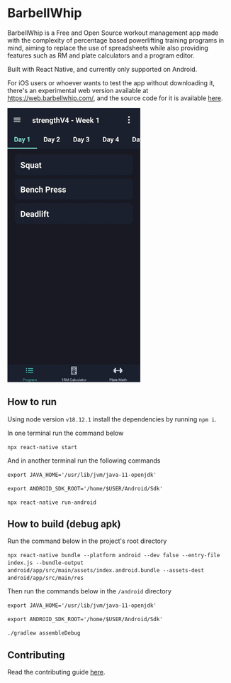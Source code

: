 # BarbellWhip

BarbellWhip is a Free and Open Source workout management app made with the
complexity of percentage based powerlifting training programs in mind, aiming to
replace the use of spreadsheets while also providing features such as RM and
plate calculators and a program editor.

Built with React Native, and currently only supported on Android.

For iOS users or whoever wants to test the app without downloading it, there's an experimental web version available at https://web.barbellwhip.com/, and the source code for it is available [here](https://github.com/wdiasjunior/barbellwhip-web).

<img src="appOverview.gif" alt="appOverview" width="300"/>

## How to run

Using node version `v18.12.1` install the dependencies by running `npm i`.

In one terminal run the command below

`npx react-native start`

And in another terminal run the following commands

`export JAVA_HOME='/usr/lib/jvm/java-11-openjdk'`

`export ANDROID_SDK_ROOT='/home/$USER/Android/Sdk'`

`npx react-native run-android`

## How to build (debug apk)

Run the command below in the project's root directory

`npx react-native bundle --platform android --dev false --entry-file index.js --bundle-output android/app/src/main/assets/index.android.bundle --assets-dest android/app/src/main/res`

Then run the commands below in the `/android` directory

`export JAVA_HOME='/usr/lib/jvm/java-11-openjdk'`

`export ANDROID_SDK_ROOT='/home/$USER/Android/Sdk'`

`./gradlew assembleDebug`

## Contributing

Read the contributing guide [here](CONTRIBUTING.md).
